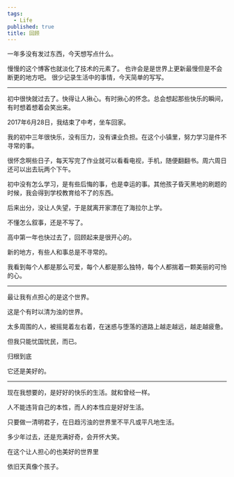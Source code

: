 ```yaml
---
tags:
  - Life
published: true
title: 回顾
---
```

一年多没有发过东西，今天想写点什么。

慢慢的这个博客也就淡化了技术的元素了。
也许会是是世界上更新最慢但是不会断更的地方吧。
很少记录生活中的事情，今天简单的写写。

___

初中很快就过去了。快得让人揪心。有时揪心的怀念。总会想起那些快乐的瞬间，有时想着想着会笑出来。

2017年6月28日，我结束了中考，坐车回家。

我的初中三年很快乐，没有压力，没有课业负担。在这个小镇里，努力学习是件不寻常的事。

很怀念啊些日子，每天写完了作业就可以看看电视，手机，随便翻翻书。周六周日还可以出去玩两个下午。

初中没有怎么学习，是有些后悔的事，也是幸运的事。其他孩子昏天黑地的刷题的时候，我会得到学校教育给不了的东西。

后来出分，没让人失望，于是就离开家漂在了海拉尔上学。

不懂怎么叙事，还是不写了。

高中第一年也快过去了，回顾起来是很开心的。

新的地方，有些人和事总是不寻常的。

我看到每个人都是那么可爱，每个人都是那么独特，每个人都揣着一颗美丽的可怜的心。

***

最让我有点担心的是这个世界。

这是个有时以清为浊的世界。

太多周围的人，被摇晃着左右着，在迷惑与堕落的道路上越走越远，越走越疲惫。

但我只能忧国忧民，而已。

归根到底

它还是美好的。

***

现在我想要的，是好好的快乐的生活。就和曾经一样。

人不能违背自己的本性，而人的本性应是好好生活。

只要做一清明君子，在日趋污浊的世界里不平凡或平凡地生活。

多少年过去，还是充满好奇，会开怀大笑。

在这个让人担心的也美好的世界里

依旧天真像个孩子。

